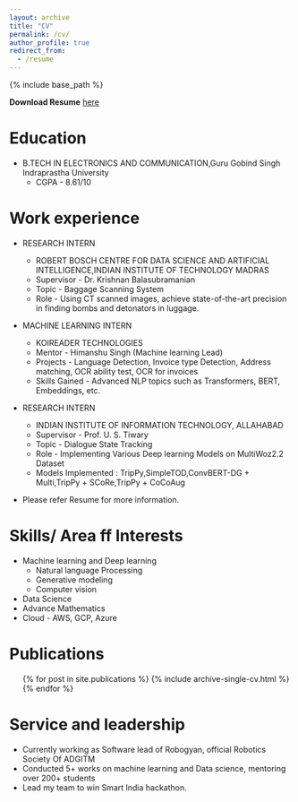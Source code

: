 ```yaml
---
layout: archive
title: "CV"
permalink: /cv/
author_profile: true
redirect_from:
  - /resume
---
```


{% include base_path %}

**Download Resume** [here](https://drive.google.com/file/d/18LLtQd-u4k_qckEOvE10ABjHDK9vyQzH/view?usp=sharing)

Education
======
* B.TECH IN ELECTRONICS AND COMMUNICATION,Guru Gobind Singh Indraprastha University
  * CGPA - 8.61/10

Work experience
======
* RESEARCH INTERN
  * ROBERT BOSCH CENTRE FOR DATA SCIENCE AND ARTIFICIAL INTELLIGENCE,INDIAN INSTITUTE OF TECHNOLOGY MADRAS
  * Supervisor - Dr. Krishnan Balasubramanian
  * Topic - Baggage Scanning System
  * Role - Using CT scanned images, achieve state-of-the-art precision in finding bombs and detonators in luggage.


* MACHINE LEARNING INTERN
  * KOIREADER TECHNOLOGIES
  * Mentor - Himanshu Singh (Machine learning Lead)
  * Projects - Language Detection, Invoice type Detection, Address matching, OCR
ability test, OCR for invoices
  * Skills Gained - Advanced NLP topics such as Transformers, BERT, Embeddings,
etc.


* RESEARCH INTERN
  * INDIAN INSTITUTE OF INFORMATION TECHNOLOGY, ALLAHABAD
  * Supervisor -  Prof. U. S. Tiwary
  * Topic -  Dialogue State Tracking
  * Role -  Implementing Various Deep learning Models on MultiWoz2.2 Dataset
  * Models Implemented : TripPy,SimpleTOD,ConvBERT-DG + Multi,TripPy +
SCoRe,TripPy + CoCoAug


* Please refer Resume for more information.
  
Skills/ Area ff Interests
======
* Machine learning and Deep learning
  * Natural language Processing
  * Generative modeling
  * Computer vision
* Data Science
* Advance Mathematics
* Cloud - AWS, GCP, Azure

Publications
======
  <ul>{% for post in site.publications %}
    {% include archive-single-cv.html %}
  {% endfor %}</ul>
  
  
Service and leadership
======
* Currently working as Software lead of Robogyan, official Robotics Society Of ADGITM
* Conducted 5+ works on machine learning and Data science, mentoring over 200+ students
* Lead my team to win Smart India hackathon.
